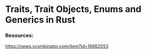 # Traits, Trait Objects, Enums and Generics in Rust

### Resources:
https://news.ycombinator.com/item?id=16662053

